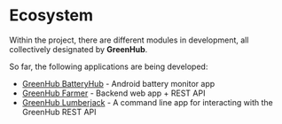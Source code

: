# Ecosystem

Within the project, there are different modules in development, all collectively designated by **GreenHub**.

So far, the following applications are being developed:

- [GreenHub BatteryHub](https://play.google.com/store/apps/details?id=com.hmatalonga.greenhub) - Android battery monitor app
- [GreenHub Farmer](https://greenhub.di.ubi.pt/) - Backend web app + REST API
- [GreenHub Lumberjack](https://www.npmjs.com/package/greenhub-cli) - A command line app for interacting with the GreenHub REST API